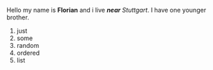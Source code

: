 Hello my name is **Florian** and i live ***near*** *Stuttgart*.
I have one younger brother.

1. just
2. some
3. random
4. ordered
5. list

